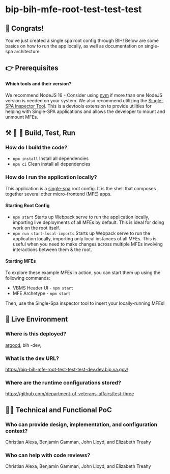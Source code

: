 ﻿# bip-bih-mfe-root-test-test-test

## 🌳 Congrats!
You've just created a single spa root config through BIH! Below are some basics on how to run the app locally, as well as documentation on single-spa architecture. 

## 👉 Prerequisites
#### Which tools and their version?
We recommend NodeJS 16 - Consider using [nvm](https://github.com/nvm-sh/nvm) if more than one NodeJS version is needed on your system.
We also recommend utilizing the [Single-SPA Inspector Tool]( https://single-spa.js.org/docs/devtools/). This is a devtools extension to provide utilities for helping with Single-SPA applications and allows the developer to mount and unmount MFEs.

## ⚒️ 🔬 👟 Build, Test, Run
### How do I build the code?
* `npm install` Install all dependencies
* `npm ci` Clean install all dependencies

### How do I run the application locally?
This application is a [single-spa](https://single-spa.js.org/docs/getting-started-overview#architectural-overview) root config. It is the shell that composes together several other micro-frontend (MFE) apps.

#### Starting Root Config
* `npm start` Starts up Webpack serve to run the application locally, importing live deployments of all MFEs by default.
This is ideal for doing work on the root itself.
* `npm run start-local-imports` Starts up Webpack serve to run the application locally, importing only local instances of all MFEs.
This is useful when you need to make changes across multiple MFEs involving interactions between them & the root.

#### Starting MFEs
To explore these example MFEs in action, you can start them up using the following commands:
* VBMS Header UI - `npm start`
* MFE Archetype - `npm start`

Then, use the Single-Spa inspector tool to insert your locally-running MFEs!

## 🚀 Live Environment

### Where is this deployed?
[argocd](https://argo.dev.bip.va.gov/applications/bip-bih-mfe-root-test-test-test-dev), bih -dev, 

### What is the dev URL?
https://bip-bih-mfe-root-test-test-test-dev.dev.bip.va.gov/

### Where are the runtime configurations stored?
https://github.com/department-of-veterans-affairs/test-three 

## 👩‍💻 Technical and Functional PoC
### Who can provide design, implementation, and configuration context?
Christian Alexa, Benjamin Gamman, John Lloyd, and Elizabeth Treahy
### Who can help with code reviews?
Christian Alexa, Benjamin Gamman, John Lloyd, and Elizabeth Treahy